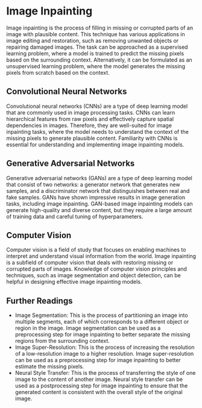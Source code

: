 # Image Inpainting

Image inpainting is the process of filling in missing or corrupted parts of an image with plausible content. This technique has various applications in image editing and restoration, such as removing unwanted objects or repairing damaged images. The task can be approached as a supervised learning problem, where a model is trained to predict the missing pixels based on the surrounding context. Alternatively, it can be formulated as an unsupervised learning problem, where the model generates the missing pixels from scratch based on the context.

## Convolutional Neural Networks

Convolutional neural networks (CNNs) are a type of deep learning model that are commonly used in image processing tasks. CNNs can learn hierarchical features from raw pixels and effectively capture spatial dependencies in images. Therefore, they are well-suited for image inpainting tasks, where the model needs to understand the context of the missing pixels to generate plausible content. Familiarity with CNNs is essential for understanding and implementing image inpainting models.

## Generative Adversarial Networks

Generative adversarial networks (GANs) are a type of deep learning model that consist of two networks: a generator network that generates new samples, and a discriminator network that distinguishes between real and fake samples. GANs have shown impressive results in image generation tasks, including image inpainting. GAN-based image inpainting models can generate high-quality and diverse content, but they require a large amount of training data and careful tuning of hyperparameters.

## Computer Vision

Computer vision is a field of study that focuses on enabling machines to interpret and understand visual information from the world. Image inpainting is a subfield of computer vision that deals with restoring missing or corrupted parts of images. Knowledge of computer vision principles and techniques, such as image segmentation and object detection, can be helpful in designing effective image inpainting models.

## Further Readings

- Image Segmentation: This is the process of partitioning an image into multiple segments, each of which corresponds to a different object or region in the image. Image segmentation can be used as a preprocessing step for image inpainting to better separate the missing regions from the surrounding context.
- Image Super-Resolution: This is the process of increasing the resolution of a low-resolution image to a higher resolution. Image super-resolution can be used as a preprocessing step for image inpainting to better estimate the missing pixels.
- Neural Style Transfer: This is the process of transferring the style of one image to the content of another image. Neural style transfer can be used as a postprocessing step for image inpainting to ensure that the generated content is consistent with the overall style of the original image.
